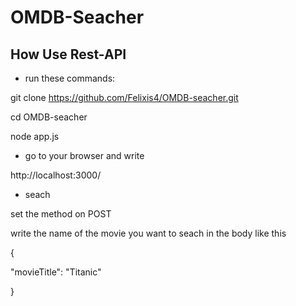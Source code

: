 # OMDB-Seacher 

## How Use Rest-API

* run these commands:

git clone https://github.com/Felixis4/OMDB-seacher.git

cd OMDB-seacher

node app.js 

* go to your browser and write 

http://localhost:3000/

* seach

set the method on POST

write the name of the movie you want to seach in the body like this

{

  "movieTitle": "Titanic"
  
}

